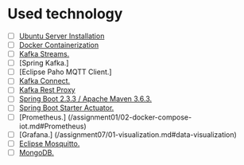 # Used technology

- [ ] [Ubuntu Server Installation](/assignment01/01-install-server.md#how-to-install-server)
- [ ] [Docker Containerization](/assignment01/02-docker-compose-iot.md#IoT-Docker-compose)
- [ ] [Kafka Streams.](/assignment05/01-analyze.md#aggregate-metrics-by-sensor-processor)
- [ ] [Spring Kafka.]
- [ ] [Eclipse Paho MQTT Client.]
- [ ] [Kafka Connect.](/assignment01/02-docker-compose-iot.md#kafka-connect)
- [ ] [Kafka Rest Proxy](/assignment01/02-docker-compose-iot.md)
- [ ] [Spring Boot 2.3.3 / Apache Maven 3.6.3.](/assignment03/01-ingest.md#apache-maven)
- [ ] [Spring Boot Starter Actuator.](/assignment03/01-ingest.md#spring-boot)
- [ ] [Prometheus.] (/assignment01/02-docker-compose-iot.md#Prometheus)
- [ ] [Grafana.] (/assignment07/01-visualization.md#data-visualization)
- [ ] [Eclipse Mosquitto.](/assignment01/02-docker-compose-iot.md#Eclipse-Mosquitto)
- [ ] [MongoDB.](/assignment01/02-docker-compose-iot.md#MongoDB)

